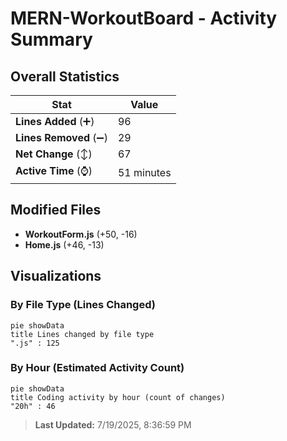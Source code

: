 # MERN-WorkoutBoard - Activity Summary 

## Overall Statistics

| Stat                   | Value                                                             |
| ---------------------- | ----------------------------------------------------------------- |
| **Lines Added** (➕)   | 96                                          |
| **Lines Removed** (➖) | 29                                        |
| **Net Change** (↕)    | 67                |
| **Active Time** (⌚)   | 51 minutes |


## Modified Files
- **WorkoutForm.js** (+50, -16)
- **Home.js** (+46, -13)

## Visualizations

### By File Type (Lines Changed)

```mermaid
pie showData
title Lines changed by file type
".js" : 125
```

### By Hour (Estimated Activity Count)

```mermaid
pie showData
title Coding activity by hour (count of changes)
"20h" : 46
```


> **Last Updated:** 7/19/2025, 8:36:59 PM